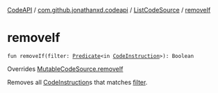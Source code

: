 [CodeAPI](../../index.md) / [com.github.jonathanxd.codeapi](../index.md) / [ListCodeSource](index.md) / [removeIf](.)

# removeIf

`fun removeIf(filter: `[`Predicate`](http://docs.oracle.com/javase/6/docs/api/java/util/function/Predicate.html)`<in `[`CodeInstruction`](../-code-instruction.md)`>): Boolean`

Overrides [MutableCodeSource.removeIf](../-mutable-code-source/remove-if.md)

Removes all [CodeInstruction](../-code-instruction.md)s that matches [filter](remove-if.md#com.github.jonathanxd.codeapi.ListCodeSource$removeIf(java.util.function.Predicate((com.github.jonathanxd.codeapi.CodeInstruction)))/filter).


